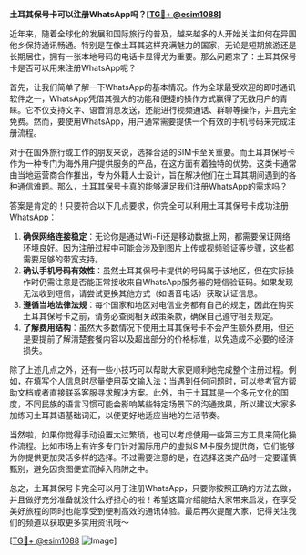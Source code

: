 **土耳其保号卡可以注册WhatsApp吗？[[TG💪+ @esim1088](https://t.me/s/esim1088)]**

近年来，随着全球化的发展和国际旅行的普及，越来越多的人开始关注如何在异国他乡保持通讯畅通。特别是在像土耳其这样充满魅力的国家，无论是短期旅游还是长期居住，拥有一张本地号码的电话卡显得尤为重要。那么问题来了：土耳其保号卡是否可以用来注册WhatsApp呢？

首先，让我们简单了解一下WhatsApp的基本情况。作为全球最受欢迎的即时通讯软件之一，WhatsApp凭借其强大的功能和便捷的操作方式赢得了无数用户的青睐。它不仅支持文字、语音消息发送，还能进行视频通话、群聊等操作，并且完全免费。然而，要使用WhatsApp，用户通常需要提供一个有效的手机号码来完成注册流程。

对于在国外旅行或工作的朋友来说，选择合适的SIM卡至关重要。而土耳其保号卡作为一种专门为海外用户提供服务的产品，在这方面有着独特的优势。这类卡通常由当地运营商合作推出，专为外籍人士设计，旨在解决他们在土耳其期间遇到的各种通信难题。那么，土耳其保号卡真的能够满足我们注册WhatsApp的需求吗？

答案是肯定的！只要符合以下几点要求，你完全可以利用土耳其保号卡成功注册WhatsApp：

1. **确保网络连接稳定**：无论你是通过Wi-Fi还是移动数据上网，都需要保证网络环境良好。因为注册过程中可能会涉及到图片上传或视频验证等步骤，这些都需要足够的带宽支持。
2. **确认手机号码有效性**：虽然土耳其保号卡提供的号码属于该地区，但在实际操作时仍需注意是否能正常接收来自WhatsApp服务器的短信验证码。如果发现无法收到短信，请尝试更换其他方式（如语音电话）获取认证信息。
3. **遵循当地法律法规**：每个国家和地区对电信业务都有自己的规定，因此在购买土耳其保号卡之前，请务必查阅相关政策条款，确保自己遵守相关规定。
4. **了解费用结构**：虽然大多数情况下使用土耳其保号卡不会产生额外费用，但还是要提前了解清楚套餐内容以及超出部分的价格标准，以免造成不必要的经济损失。

除了上述几点之外，还有一些小技巧可以帮助大家更顺利地完成整个注册过程。例如，在填写个人信息时尽量使用英文输入法；当遇到任何问题时，可以参考官方帮助文档或者直接联系客服寻求解决方案。此外，由于土耳其是一个多元文化的国度，不同民族的语言习惯可能会影响某些特定场景下的沟通效果，所以建议大家多加练习土耳其语基础词汇，以便更好地适应当地的生活节奏。

当然啦，如果你觉得手动设置太过繁琐，也可以考虑使用一些第三方工具来简化操作流程。比如市场上有许多专门针对国际用户的虚拟SIM卡服务提供商，它们能够为你提供更加灵活多样的选择。不过需要注意的是，在选择这类产品时一定要谨慎甄别，避免因贪图便宜而掉入陷阱之中。

总之，土耳其保号卡完全可以用于注册WhatsApp，只要你按照正确的方法去做，并且做好充分准备就没什么好担心的啦！希望这篇介绍能给大家带来启发，在享受美好旅程的同时也能享受到便利高效的通讯体验。最后再次提醒大家，记得关注我们的频道以获取更多实用资讯哦～

[[TG💪+ @esim1088](https://t.me/s/esim1088) ![Image](https://i.postimg.cc/4NQfJmqS/Snipaste-2025-05-13-00-14-12.png)]